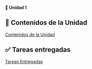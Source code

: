 **🧠 Unidad 1**
## 🌈 Contenidos de la Unidad
[Contenidos de la Unidad](Contenidos.md)
## ✅ Tareas entregadas 
[Tareas Entregadas](Tareas.md)
